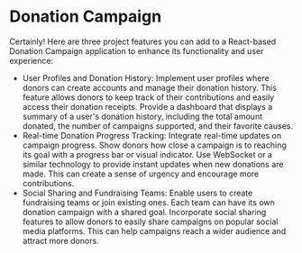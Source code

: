 # Donation Campaign

Certainly! Here are three project features you can add to a React-based Donation Campaign application to enhance its functionality and user experience:

- User Profiles and Donation History:
  Implement user profiles where donors can create accounts and manage their donation history. This feature allows donors to keep track of their contributions and easily access their donation receipts.
  Provide a dashboard that displays a summary of a user's donation history, including the total amount donated, the number of campaigns supported, and their favorite causes.
- Real-time Donation Progress Tracking:
  Integrate real-time updates on campaign progress. Show donors how close a campaign is to reaching its goal with a progress bar or visual indicator.
  Use WebSocket or a similar technology to provide instant updates when new donations are made. This can create a sense of urgency and encourage more contributions.
- Social Sharing and Fundraising Teams:
  Enable users to create fundraising teams or join existing ones. Each team can have its own donation campaign with a shared goal.
  Incorporate social sharing features to allow donors to easily share campaigns on popular social media platforms. This can help campaigns reach a wider audience and attract more donors.
